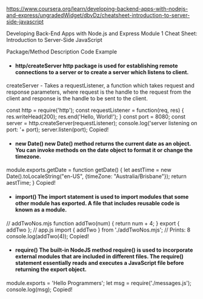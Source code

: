 https://www.coursera.org/learn/developing-backend-apps-with-nodejs-and-express/ungradedWidget/dbvDz/cheatsheet-introduction-to-server-side-javascript

Developing Back-End Apps with Node.js and Express
Module 1 Cheat Sheet: Introduction to Server-Side JavaScript

Package/Method Description Code Example
- ####    http/createServer http package is used for establishing remote connections to a server or to create a server which listens to client.
createServer - Takes a requestListener, a function which takes request and response parameters, where request is the handle to the request from the client and response is the handle to be sent to the client.

const http = require('http');
const requestListener = function(req, res) {
res.writeHead(200);
res.end('Hello, World!');
}
const port = 8080;
const server = http.createServer(requestListener);
console.log('server listening on port: '+ port);
server.listen(port);
Copied!

- ####    new Date() new Date() method returns the current date as an object. You can invoke methods on the date object to format it or change the timezone.

module.exports.getDate = function getDate() {
let aestTime = new Date().toLocaleString("en-US", {timeZone: "Australia/Brisbane"});
return aestTime;
}
Copied!

- ####    import() The import statement is used to import modules that some other module has exported. A file that includes reusable code is known as a module.
// addTwoNos.mjs
function addTwo(num) {
return num + 4;
}
export { addTwo };
// app.js
import { addTwo } from './addTwoNos.mjs';
// Prints: 8
console.log(addTwo(4));
Copied!

- ####    require() The built-in NodeJS method require() is used to incorporate external modules that are included in different files. The require() statement essentially reads and executes a JavaScript file before returning the export object.

module.exports = 'Hello Programmers';
let msg = require('./messages.js');
console.log(msg);
Copied!
